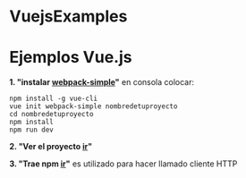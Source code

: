 # VuejsExamples
Ejemplos Vue.js
==========

**1. "instalar [webpack-simple](https://github.com/vuejs-templates/webpack-simple)"**
en consola colocar:
```
npm install -g vue-cli
vue init webpack-simple nombredetuproyecto
cd nombredetuproyecto
npm install
npm run dev
```

**2. "Ver el proyecto [ir](https://rulz.github.io/VuejsExamples/lastmusic/)"**

**3. "Trae npm [ir](https://github.com/Huemul/trae)"**
es utilizado para hacer llamado cliente HTTP


